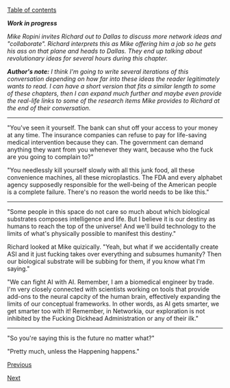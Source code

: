 [Table of contents](./README.md#table-of-contents)

***Work in progress***

*Mike Ropini invites Richard out to Dallas to discuss more network ideas and "collaborate". Richard interprets this as Mike offering him a job so he gets his ass on that plane and heads to Dallas. They end up talking about revolutionary ideas for several hours during this chapter.*

***Author's note:** I think I'm going to write several iterations of this conversation depending on how far into these ideas the reader legitimately wants to read. I can have a short version that fits a similar length to some of these chapters, then I can expand much further and maybe even provide the real-life links to some of the research items Mike provides to Richard at the end of their conversation.*

<hr />

"You've seen it yourself. The bank can shut off your access to your money at any time. The insurance companies can refuse to pay for life-saving medical intervention because they can. The government can demand anything they want from you whenever they want, because who the fuck are you going to complain to?"

"You needlessly kill yourself slowly with all this junk food, all these convenience machines, all these microplastics. The FDA and every alphabet agency supposedly responsible for the well-being of the American people is a complete failure. There's no reason the world needs to be like this."

<hr />

"Some people in this space do not care so much about which biological substrates composes intelligence and life. But I believe it is our destiny as humans to reach the top of the universe! And we'll build technology to the limits of what's physically possible to manifest this destiny."

Richard looked at Mike quizically. "Yeah, but what if we accidentally create ASI and it just fucking takes over everything and subsumes humanity? Then our biological substrate will be subbing for them, if you know what I'm saying."

"We can fight AI with AI. Remember, I am a biomedical engineer by trade. I'm very closely connected with scientists working on tools that provide add-ons to the neural capcity of the human brain, effectively expanding the limits of our conceptual frameworks. In other words, as AI gets smarter, we get smarter too with it! Remember, in Networkia, our exploration is not inhibited by the Fucking Dickhead Administration or any of their ilk."

<hr />

"So you're saying this is the future no matter what?"

"Pretty much, unless the Happening happens." <!-- The Happening refers not to the poorly-received 2008 thriller film, but to a theoretical complete breakdown of modern society, whether through a single cataclysmic event or a series of degradations and failures in the global economic and communication network. Its definition was popularized on 4chan. -->

[Previous](./?-2.initiation.md)

[Next](./?.dedication.md)